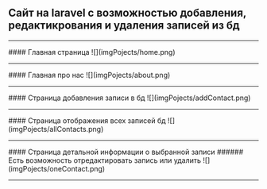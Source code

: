 ## Сайт на laravel с возможностью добавления, редактикрования и удаления записей из бд

<hr>
#### Главная страница
![](imgPojects/home.png)
<hr>
#### Главная про нас
![](imgPojects/about.png)
<hr>
#### Страница добавления записи в бд
![](imgPojects/addContact.png)
<hr>
#### Страница отображения всех записей бд
![](imgPojects/allContacts.png)
<hr>
#### Страница детальной информации о выбранной записи
###### Есть возможность отредактировать запись или удалить
![](imgPojects/oneContact.png)
<hr>
